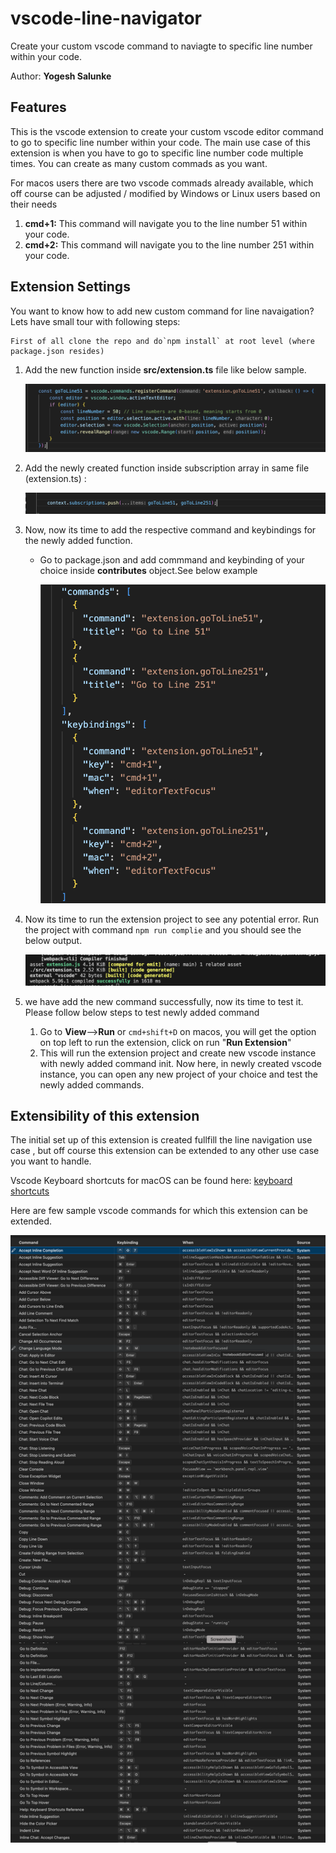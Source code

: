 # vscode-line-navigator

Create your custom vscode command to naviagte to specific line number within your code.

Author: **Yogesh Salunke**

## Features

This is the vscode extension to create your custom vscode editor command to go to specific line number within your code. The main use case of this extension is when you have to go to specific line number code multiple times. You can create as many custom commads as you want.

For macos users there are two vscode commads already available, which off course can be adjusted / modified by Windows or Linux users based on their needs

1. **cmd+1:** This command will navigate you to the line number 51 within your code.
2. **cmd+2:** This command will navigate you to the line number 251 within your code.

## Extension Settings

You want to know how to add new custom command for line navaigation? Lets have small tour with following steps:

    First of all clone the repo and do`npm install` at root level (where package.json resides)

1. Add the new function inside **src/extension.ts** file like below sample.

   ![1731093883428](image/README/1731093883428.png)
2. Add the newly created function inside subscription array in same file (extension.ts) :

   ![1731094304286](image/README/1731094304286.png)
3. Now, now its time to add the respective command and keybindings for the newly added function.

   * Go to package.json and add commmand and keybinding of your choice inside **contributes** object.See below example

     ![1731095357973](image/README/1731095357973.png)
4. Now its time to run the extension project to see any potential error. Run the project with command `npm run complie` and you should see the below output.

   ![1731095208484](image/README/1731095208484.png)
5. we have add the new command successfully,  now its time to test it. Please follow below steps to test newly added command

   1. Go to **View**-->**Run** or `cmd+shift+D` on macos, you will get the option on top left to run the extension, click on run "**Run Extension**"
   2. This will run the extension project and create new vscode instance with newly added command init. Now here, in newly created vscode instance, you can open any new project of your choice and test the newly added commands.

## Extensibility of this extension

The initial set up of this extension is created fullfill the  line navigation use case , but off course this extension can be extended to any other use case you want to handle.

Vscode Keyboard shortcuts for macOS can be found here: [keyboard shortcuts](https://code.visualstudio.com/shortcuts/keyboard-shortcuts-macos.pdf "Vscode Keyboard shortcuts for macOS")

Here are few sample vscode commands for which this extension can be extended.

![1731092746728](image/README/1731092746728.png)
